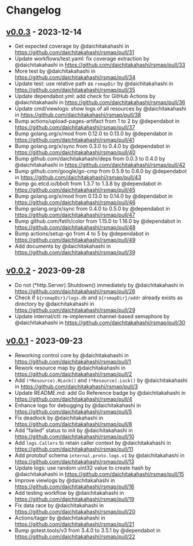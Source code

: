 # Changelog

## [v0.0.3](https://github.com/daichitakahashi/rsmap/compare/v0.0.2...v0.0.3) - 2023-12-14
- Get expected coverage by @daichitakahashi in https://github.com/daichitakahashi/rsmap/pull/31
- Update workflows/test.yaml: fix coverage extraction by @daichitakahashi in https://github.com/daichitakahashi/rsmap/pull/33
- More test by @daichitakahashi in https://github.com/daichitakahashi/rsmap/pull/34
- Update test: use relative path as `rsmapDir` by @daichitakahashi in https://github.com/daichitakahashi/rsmap/pull/35
- Update dependabot.yml: add check for GitHub Actions by @daichitakahashi in https://github.com/daichitakahashi/rsmap/pull/36
- Update cmd/viewlogs: show logs of all resources by @daichitakahashi in https://github.com/daichitakahashi/rsmap/pull/38
- Bump actions/upload-pages-artifact from 1 to 2 by @dependabot in https://github.com/daichitakahashi/rsmap/pull/37
- Bump golang.org/x/mod from 0.12.0 to 0.13.0 by @dependabot in https://github.com/daichitakahashi/rsmap/pull/41
- Bump golang.org/x/sync from 0.3.0 to 0.4.0 by @dependabot in https://github.com/daichitakahashi/rsmap/pull/40
- Bump github.com/daichitakahashi/deps from 0.0.3 to 0.4.0 by @daichitakahashi in https://github.com/daichitakahashi/rsmap/pull/42
- Bump github.com/google/go-cmp from 0.5.9 to 0.6.0 by @dependabot in https://github.com/daichitakahashi/rsmap/pull/43
- Bump go.etcd.io/bbolt from 1.3.7 to 1.3.8 by @dependabot in https://github.com/daichitakahashi/rsmap/pull/45
- Bump golang.org/x/mod from 0.13.0 to 0.14.0 by @dependabot in https://github.com/daichitakahashi/rsmap/pull/46
- Bump golang.org/x/sync from 0.4.0 to 0.5.0 by @dependabot in https://github.com/daichitakahashi/rsmap/pull/47
- Bump github.com/fatih/color from 1.15.0 to 1.16.0 by @dependabot in https://github.com/daichitakahashi/rsmap/pull/48
- Bump actions/setup-go from 4 to 5 by @dependabot in https://github.com/daichitakahashi/rsmap/pull/49
- Add documents by @daichitakahashi in https://github.com/daichitakahashi/rsmap/pull/39

## [v0.0.2](https://github.com/daichitakahashi/rsmap/compare/v0.0.1...v0.0.2) - 2023-09-28
- Do not (*http.Server).Shutdown() immediately by @daichitakahashi in https://github.com/daichitakahashi/rsmap/pull/26
- Check if `${rsmapDir}/logs.db` and `${rsmapDir}/addr` already exists as directory by @daichitakahashi in https://github.com/daichitakahashi/rsmap/pull/29
- Update internal/ctl: re-implement channel-based semaphore by @daichitakahashi in https://github.com/daichitakahashi/rsmap/pull/30

## [v0.0.1](https://github.com/daichitakahashi/rsmap/commits/v0.0.1) - 2023-09-23
- Reworking control core by @daichitakahashi in https://github.com/daichitakahashi/rsmap/pull/1
- Rework resource map by @daichitakahashi in https://github.com/daichitakahashi/rsmap/pull/2
- Add `(*Resource).RLock()` and `(*Resource).Lock()` by @daichitakahashi in https://github.com/daichitakahashi/rsmap/pull/3
- Update README.md: add Go Reference badge by @daichitakahashi in https://github.com/daichitakahashi/rsmap/pull/4
- Enhance logs for debugging by @daichitakahashi in https://github.com/daichitakahashi/rsmap/pull/5
- Fix deadlock by @daichitakahashi in https://github.com/daichitakahashi/rsmap/pull/8
- Add "failed" status to init by @daichitakahashi in https://github.com/daichitakahashi/rsmap/pull/10
- Add `logs.Callers` to retain caller context by @daichitakahashi in https://github.com/daichitakahashi/rsmap/pull/11
- Add protobuf schema `internal.proto.logs.v1` by @daichitakahashi in https://github.com/daichitakahashi/rsmap/pull/13
- Update logs: use random uint32 value to create hash by @daichitakahashi in https://github.com/daichitakahashi/rsmap/pull/15
- Improve viewlogs by @daichitakahashi in https://github.com/daichitakahashi/rsmap/pull/16
- Add testing workflow by @daichitakahashi in https://github.com/daichitakahashi/rsmap/pull/19
- Fix data race by @daichitakahashi in https://github.com/daichitakahashi/rsmap/pull/20
- Actions/tagpr by @daichitakahashi in https://github.com/daichitakahashi/rsmap/pull/21
- Bump gotest.tools/v3 from 3.4.0 to 3.5.1 by @dependabot in https://github.com/daichitakahashi/rsmap/pull/22
